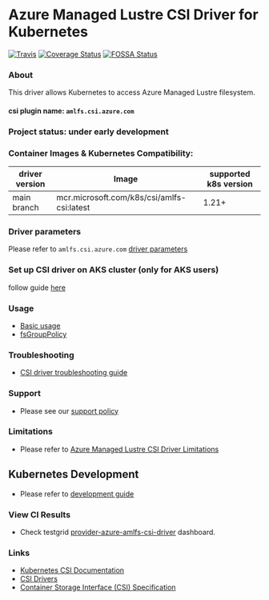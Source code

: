 # Azure Managed Lustre CSI Driver for Kubernetes
[![Travis](https://travis-ci.org/kubernetes-sigs/amlfs-csi-driver.svg)](https://travis-ci.org/kubernetes-sigs/amlfs-csi-driver)
[![Coverage Status](https://coveralls.io/repos/github/kubernetes-sigs/amlfs-csi-driver/badge.svg?branch=main)](https://coveralls.io/github/kubernetes-sigs/amlfs-csi-driver?branch=main)
[![FOSSA Status](https://app.fossa.com/api/projects/git%2Bgithub.com%2Fjusjin-org%2Famlfs-csi-driver.svg?type=shield)](https://app.fossa.com/projects/git%2Bgithub.com%2Fjusjin-org%2Famlfs-csi-driver?ref=badge_shield)

### About
This driver allows Kubernetes to access Azure Managed Lustre filesystem.

#### csi plugin name: `amlfs.csi.azure.com`

### Project status: under early development

### Container Images & Kubernetes Compatibility:
|driver version  |Image                                      | supported k8s version |
|----------------|-------------------------------------------|-----------------------|
|main branch   |mcr.microsoft.com/k8s/csi/amlfs-csi:latest  | 1.21+                 |

### Driver parameters
Please refer to `amlfs.csi.azure.com` [driver parameters](./docs/driver-parameters.md)

### Set up CSI driver on AKS cluster (only for AKS users)
follow guide [here](./docs/install-driver-on-aks.md)

### Usage
 - [Basic usage](./deploy/example/e2e_usage.md)
 - [fsGroupPolicy](./deploy/example/fsgroup)

### Troubleshooting
 - [CSI driver troubleshooting guide](./docs/csi-debug.md)

### Support
 - Please see our [support policy][support-policy]

### Limitations
 - Please refer to [Azure Managed Lustre CSI Driver Limitations](./docs/limitations.md)

## Kubernetes Development
 - Please refer to [development guide](./docs/csi-dev.md)

### View CI Results
 - Check testgrid [provider-azure-amlfs-csi-driver](https://testgrid.k8s.io/provider-azure-amlfs-csi-driver) dashboard.

### Links
 - [Kubernetes CSI Documentation](https://kubernetes-csi.github.io/docs/)
 - [CSI Drivers](https://github.com/kubernetes-csi/drivers)
 - [Container Storage Interface (CSI) Specification](https://github.com/container-storage-interface/spec)

[support-policy]: support.md
